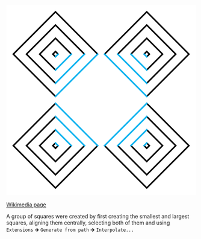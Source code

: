 ![The vector graphic](2-vectorized.svg)

[Wikimedia page](https://commons.wikimedia.org/wiki/File:Square_neon_spread.svg)

A group of squares were created by first creating the smallest and largest squares,
aligning them centrally, selecting both of them and using
`Extensions` 🡲 `Generate from path` 🡲 `Interpolate...`
